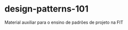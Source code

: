 design-patterns-101
===================

Material auxiliar para o ensino de padrões de projeto na FIT